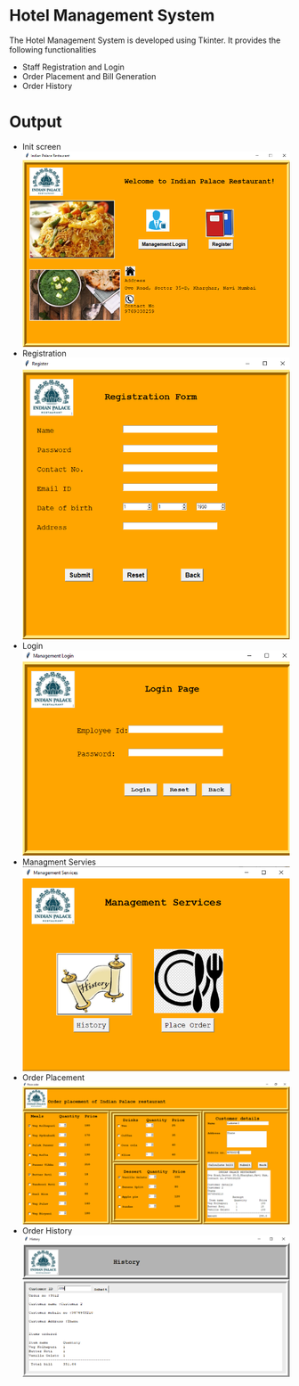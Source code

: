 # Hotel Management System

<p>The Hotel Management System is developed using Tkinter. It provides the following functionalities

- Staff Registration and Login
- Order Placement and Bill Generation
- Order History

# Output

- Init screen
  ![Init Image](img/md_img1.png)
  <br>
- Registration
  ![Image](img/md_registration.png)
  <br>
- Login
  ![Image](img/md_login.png)
  <br>
- Managment Servies
  ![Image](img/md_management_services.png)
  <br>
- Order Placement
  ![Image](img/md_place_order.png)
  <br>
- Order History
  ![Image](img/md_history.png)
  <br>
